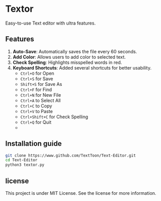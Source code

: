 # Textor
Easy-to-use Text editor with ultra features.

## Features
1. **Auto-Save**: Automatically saves the file every 60 seconds.
2. **Add Color**: Allows users to add color to selected text.
3. **Check Spelling**: Highlights misspelled words in red.
4. **Keyboard Shortcuts**: Added several shortcuts for better usability.
   - `Ctrl+O` for Open
   - `Ctrl+S` for Save
   - `Shift+S` for Save As
   - `Ctrl+F` for Find
   - `Ctrl+N` for New File
   - `Ctrl+A` to Select All
   - `Ctrl+C` to Copy
   - `Ctrl+V` to Paste
   - `Ctrl+Shift+C` for Check Spelling
   - `Ctrl+Q` for Quit
   - 
## Installation guide
```bash
git clone https://www.github.com/TextToon/Text-Editor.git
cd Text-Editor
python3 textor.py
```
## license
This project is under MIT License. See the license for more information.
